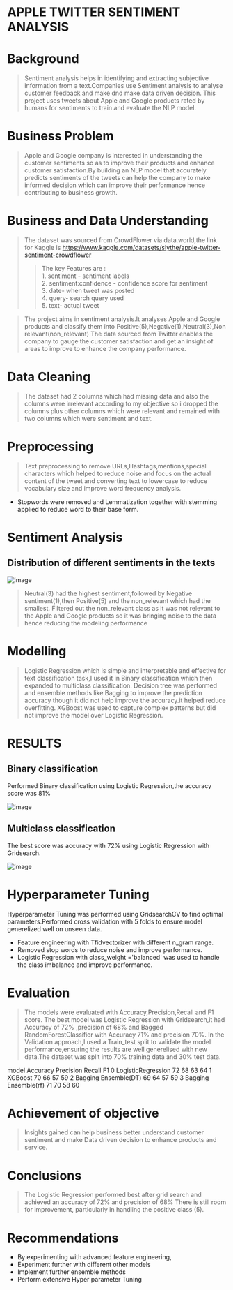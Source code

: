 # APPLE TWITTER SENTIMENT ANALYSIS 

# Background
>Sentiment analysis helps in identifying and extracting subjective information from a text.Companies use Sentiment analysis to analyse customer feedback and  make dnd make data driven decision.
>This project uses tweets about Apple and Google products rated by humans for sentiments to train and evaluate the NLP model.

# Business Problem 
>Apple and Google company is interested in understanding the customer sentiments so as to improve their products and enhance customer satisfaction.By building an NLP model that accurately predicts sentiments of the tweets can help the company to make informed decision which can improve their performance hence contributing to business growth. 

# Business and Data Understanding
>The dataset was sourced from CrowdFlower via data.world,the link for Kaggle is  https://www.kaggle.com/datasets/slythe/apple-twitter-sentiment-crowdflower
>>The key Features are :
<br>1. sentiment - sentiment labels
<br>2. sentiment:confidence - confidence score for sentiment
<br>3. date- when tweet was posted
<br>4. query- search query used
<br>5. text- actual tweet

>The project aims in sentiment analysis.It analyses Apple and Google products and classify them into Positive(5),Negative(1),Neutral(3),Non relevant(non_relevant)
>The data sourced from Twitter enables the company to gauge the customer satisfaction and get an insight of areas to improve to enhance the company performance.

# Data Cleaning
>The dataset had 2 columns which had missing data and also the columns were irrelevant according to my objective so i dropped the columns plus other columns which were relevant and remained with two columns which were sentiment and text.

# Preprocessing
>Text preprocessing to remove URLs,Hashtags,mentions,special characters which helped to reduce noise and focus on the actual content of the tweet and converting text to lowercase to reduce vocabulary size and improve word frequency analysis.
- Stopwords were removed and Lemmatization together with stemming applied to reduce word to their base form.

# Sentiment Analysis
## Distribution of different sentiments in the texts

![image](https://github.com/user-attachments/assets/f1656cde-71e2-48d8-8801-1b6add6db3ac)

> Neutral(3) had the highest sentiment,followed by Negative sentiment(1),then Positive(5) and the non_relevant which had the smallest.
> Filtered out the non_relevant class as it was not relevant to the Apple and Google products so it was bringing  noise to the data hence reducing the modeling performance 

# Modelling
>Logistic Regression which is simple and interpretable and effective for text classification task,I used it in Binary classification which then expanded to multiclass classification.
> Decision tree was performed and ensemble methods like Bagging to improve the prediction accuracy though it did not help improve the accuracy.it helped reduce overfitting.
> XGBoost was used to capture complex patterns but did not improve the model over Logistic Regression.
>
# RESULTS
## Binary classification
Performed Binary classification using Logistic Regression,the accuracy score was 81%

![image](https://github.com/user-attachments/assets/49c8c930-299d-4491-b022-51a6fc4909eb)


## Multiclass classification
The best score was accuracy with 72% using Logistic Regression with Gridsearch. 

![image](https://github.com/user-attachments/assets/df1c3432-0ea4-402a-aa4e-87f7029f83c5)

# Hyperparameter Tuning
Hyperparameter Tuning was performed using GridsearchCV to find optimal parameters.Performed cross validation with 5 folds to ensure model generelized well on unseen data.
- Feature engineering with Tfidvectorizer with different n_gram range.
- Removed stop words to reduce noise and improve performance.
- Logistic Regression with class_weight ='balanced' was used to handle the class imbalance and improve performance.



# Evaluation
>The models were evaluated with Accuracy,Precision,Recall and F1 score.
> The best model was Logistic Regression with Gridsearch,it had  Accuracy of 72% ,precision of 68% and Bagged RandomForestClassifier with Accuracy 71% and precision 70%.
> In the Validation approach,I used a Train_test split to validate the model performance,ensuring the results are well generelised with new data.The dataset was split into 70% training data and 30% test data.

model	Accuracy	Precision	Recall	F1
0	LogisticRegression	72	68	63	64
1	XGBoost	             70	66	57	59
2	Bagging Ensemble(DT)	69	64	57	59
3	Bagging Ensemble(rf)	71	70	58	60

# Achievement of objective
> Insights gained can help business better understand customer sentiment and make Data driven decision to enhance products and service.

# Conclusions
>The Logistic Regression performed best after grid search and  achieved an accuracy of 72% and precision of 68% 
> There is still room for improvement, particularly in handling the positive class (5).

# Recommendations
-  By experimenting with advanced feature engineering, 
- Experiment further with different other  models
- Implement further ensemble methods
- Perform extensive Hyper parameter Tuning



